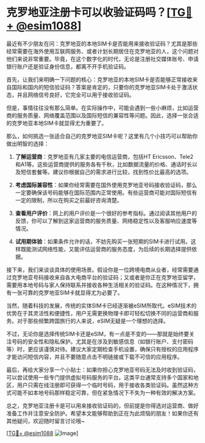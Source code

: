 # 克罗地亚注册卡可以收验证码吗？[[TG💪+ @esim1088](https://t.me/s/esim1088)]

最近有不少朋友在问：克罗地亚的本地SIM卡是否能用来接收验证码？尤其是那些经常需要在海外使用互联网服务、或者计划长期居住在克罗地亚的人，这个问题对他们来说非常重要。毕竟，在这个数字化的时代，无论是注册社交媒体账号、申请银行账户还是验证身份信息，都离不开手机验证码。

首先，让我们来明确一下问题的核心：克罗地亚的本地SIM卡是否能够正常接收来自国际和国内的短信验证码？答案是肯定的，只要你的克罗地亚SIM卡处于激活状态，并且网络信号良好，它完全可以用于接收验证码。

但是，事情往往没有那么简单。在实际操作中，可能会遇到一些小麻烦，比如运营商的服务质量、网络覆盖范围以及国际短信的兼容性等问题。因此，选择一张合适的克罗地亚本地SIM卡就显得尤为重要了。

那么，如何挑选一张适合自己的克罗地亚SIM卡呢？这里有几个小技巧可以帮助你做出明智的选择：

1. **了解运营商**：克罗地亚有几家主要的电信运营商，包括HT Ericsson、Tele2和A1等。这些运营商提供的服务各有千秋，比如数据流量的价格、通话时长以及短信套餐等。建议你根据自己的需求进行比较，找到性价比最高的选项。

2. **考虑国际兼容性**：如果你经常需要在国外使用克罗地亚号码接收验证码，那么一定要确保该号码能够在国际范围内正常使用。有些运营商可能对国际短信有一定的限制，所以在购买之前最好咨询清楚。

3. **查看用户评价**：网上的用户评价是一个很好的参考指标。通过阅读其他用户的反馈，你可以了解到这家运营商的服务质量、网络稳定性以及客服响应速度等情况。

4. **试用期体验**：如果条件允许的话，不妨先购买一张短期的SIM卡进行试用。这样既能测试网络性能，又能评估运营商的服务态度，为后续的长期选择提供依据。

接下来，我们来谈谈具体的使用场景。假设你是一位跨境电商从业者，经常需要通过克罗地亚号码接收来自各大电商平台的验证码；又或者是你正在克罗地亚留学，需要用本地号码与家人保持联系并接收各种生活相关的验证码。在这种情况下，拥有一张可靠的克罗地亚SIM卡就显得尤为必要了。

当然，随着科技的发展，传统的实体SIM卡已经逐渐被eSIM所取代。eSIM技术的优势在于其灵活性和便捷性，用户无需更换物理卡即可轻松切换不同的运营商和服务。对于那些频繁跨国旅行的人来说，eSIM无疑是一个理想的选择。

不过，无论你是选择传统SIM卡还是eSIM，有一点是不变的——那就是始终要关注号码的安全性和隐私保护。尤其是在涉及到敏感信息（如银行账户、支付密码等）时，更应该谨慎对待。建议大家定期检查手机设置，确保只有授权的应用程序才能访问短信内容，并且不要随意点击不明链接或下载不可信的应用程序。

最后，再给大家分享一个小贴士：如果你担心克罗地亚号码无法及时收到验证码，可以尝试使用一些专门提供虚拟号码服务的平台。这类平台通常支持多个国家和地区，用户只需在线注册即可获得一个临时号码，用于接收各类验证码。虽然这种方式可能不如本地号码那样稳定可靠，但在紧急情况下不失为一种有效的解决方案。

总之，克罗地亚注册卡是可以用来接收验证码的，但前提是你得选对运营商、做好准备工作并注意安全防护。希望本文能够帮助到正在为此烦恼的朋友！如果你还有其他疑问，欢迎随时留言讨论哦~

[[TG💪+ @esim1088](https://t.me/s/esim1088) ![Image](https://i.postimg.cc/4NQfJmqS/Snipaste-2025-05-13-00-14-12.png)]